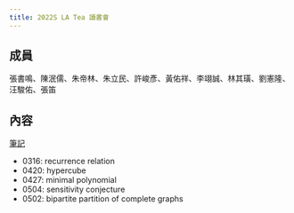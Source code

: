 ```yaml
---
title: 2022S LA Tea 讀書會
---
```


## 成員

張書鳴、陳泯儒、朱帝林、朱立民、許峻彥、黃佑祥、李翊誠、林其璜、劉憲隆、汪駿佑、張笛


## 內容

<!--
[影片](https://www.youtube.com/watch?v=40GqvMc-oCU&list=PLjjwN6s_CKYm8FQIRG3Cy4G7gNpKatibd)、
-->
[筆記](https://drive.google.com/drive/folders/1kMOT0SH0fmWvLKoXss4ofrs6fUgq7ZLE?usp=sharing)

- 0316: recurrence relation
- 0420: hypercube
- 0427: minimal polynomial
- 0504: sensitivity conjecture
- 0502: bipartite partition of complete graphs

